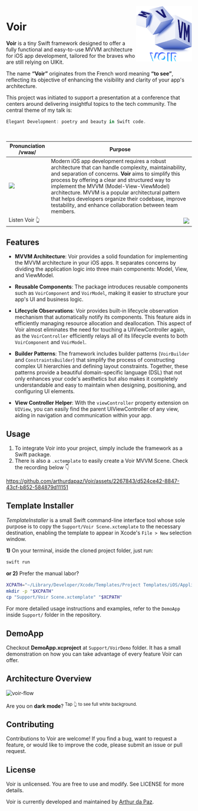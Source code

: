 <img align="right" src="/Support/VoirDemo/VoirDemo/Application/Resources/Assets.xcassets/voir.imageset/voir-image-transparent.png" width=30%>

# Voir

**Voir** is a tiny Swift framework designed to offer a fully functional and easy-to-use MVVM architecture for iOS app development, tailored for the braves who are still relying on UIKit.

The name **“Voir”** originates from the French word meaning **“to see”**, reflecting its objective of enhancing the visibility and clarity of your app's architecture.

This project was initiated to support a presentation at a conference that centers around delivering insightful topics to the tech community. The central theme of my talk is:

```swift
Elegant Development: poetry and beauty in Swift code.
```
<br/>
<p align="left">

| Pronunciation **/vwaʁ/** | Purpose |
|-|-|
| <img src="https://github.com/arthurdapaz/Voir/assets/2267843/cc10b766-788b-41d5-8c05-1d8d7ef45a89"> | Modern iOS app development requires a robust architecture that can handle complexity, maintainability, and separation of concerns. **Voir** aims to simplify this process by offering a clear and structured way to implement the MVVM (Model-View-ViewModel) architecture. MVVM is a popular architectural pattern that helps developers organize their codebase, improve testability, and enhance collaboration between team members. |
| Listen Voir 👆 | [<img align="right" src="https://github.com/arthurdapaz/Voir/actions/workflows/swift.yml/badge.svg">](https://github.com/arthurdapaz/Voir/actions/workflows/swift.yml) |

</p>

## Features

- **MVVM Architecture**: Voir provides a solid foundation for implementing the MVVM architecture in your iOS apps. It separates concerns by dividing the application logic into three main components: Model, View, and ViewModel.

- **Reusable Components**: The package introduces reusable components such as `VoirComponent` and `VoirModel`, making it easier to structure your app's UI and business logic.

- **Lifecycle Observations**: Voir provides built-in lifecycle observation mechanism that automatically notify its components. This feature aids in efficiently managing resource allocation and deallocation. This aspect of Voir almost eliminates the need for touching a UIViewController again, as the `VoirController` efficiently relays all of its lifecycle events to both `VoirComponent` and `VoirModel`.

- **Builder Patterns**: The framework includes builder patterns (`VoirBuilder` and `ConstraintsBuilder`) that simplify the process of constructing complex UI hierarchies and defining layout constraints. Together, these patterns provide a beautiful domain-specific language (DSL) that not only enhances your code's aesthetics but also makes it completely understandable and easy to maintain when designing, positioning, and configuring UI elements.

- **View Controller Helper**: With the `viewController` property extension on `UIView`, you can easily find the parent UIViewController of any view, aiding in navigation and communication within your app.

## Usage

1. To integrate Voir into your project, simply include the framework as a Swift package.
2. There is also a `.xctemplate` to easily create a Voir MVVM Scene. Check the recording below 👇 

https://github.com/arthurdapaz/Voir/assets/2267843/d524ce42-8847-43cf-b852-584879d11151

## Template Installer

*TemplateInstaller* is a small Swift command-line interface tool whose sole purpose is to copy the `Support/Voir Scene.xctemplate` to the necessary destination, enabling the template to appear in Xcode's `File > New` selection window.

**1)** On your terminal, inside the cloned project folder, just run:

```bash
swift run
```

**or 2)** Prefer the manual labor?

```bash
XCPATH="~/Library/Developer/Xcode/Templates/Project Templates/iOS/Application/"
mkdir -p "$XCPATH"
cp "Support/Voir Scene.xctemplate" "$XCPATH"
```

For more detailed usage instructions and examples, refer to the `DemoApp` inside `Support/` folder in the repository.

## DemoApp

Checkout **DemoApp.xcproject** at `Support/VoirDemo` folder. It has a small demonstration on how you can take advantage of every feature Voir can offer.

## Architecture Overview

![voir-flow](https://github.com/arthurdapaz/Voir/assets/2267843/b1e80265-9f1a-47c4-9cea-63d941091327)


Are you on **dark mode**? <sup>Tap 👆 to see full white background.</sup>

## Contributing

Contributions to Voir are welcome! If you find a bug, want to request a feature, or would like to improve the code, please submit an issue or pull request.

## License

Voir is unlicensed. You are free to use and modify. See LICENSE for more details.

Voir is currently developed and maintained by [Arthur da Paz](https://github.com/arthurdapaz).
